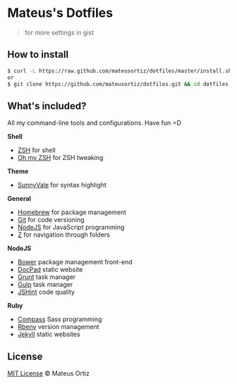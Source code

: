 # Mateus's Dotfiles

> for more settings in gist

## How to install

```sh
$ curl -L https://raw.github.com/mateusortiz/dotfiles/master/install.sh || sh
or
$ git clone https://github.com/mateusortiz/dotfiles.git && cd dotfiles && sh install.sh
```

## What's included?

All my command-line tools and  configurations. Have fun =D

**Shell**

* [ZSH](http://www.zsh.org/) for shell
* [Oh my ZSH]() for ZSH tweaking

**Theme**

* [SunnyVale](https://github.com/mateusortiz/sunnyvale-theme) for syntax highlight

**General**

* [Homebrew]() for package management
* [Git]() for code versioning
* [NodeJS]() for JavaScript programming
* [Z]() for navigation through folders

**NodeJS**

* [Bower]() package management front-end
* [DocPad]() static website
* [Grunt]() task manager
* [Gulp]() task manager
* [JSHint]() code quality

**Ruby**

* [Compass]() Sass programming
* [Rbenv]() version management
* [Jekyll]() static websites

## License

[MIT License](http://mateusortiz.mit-license.org/) © Mateus Ortiz
